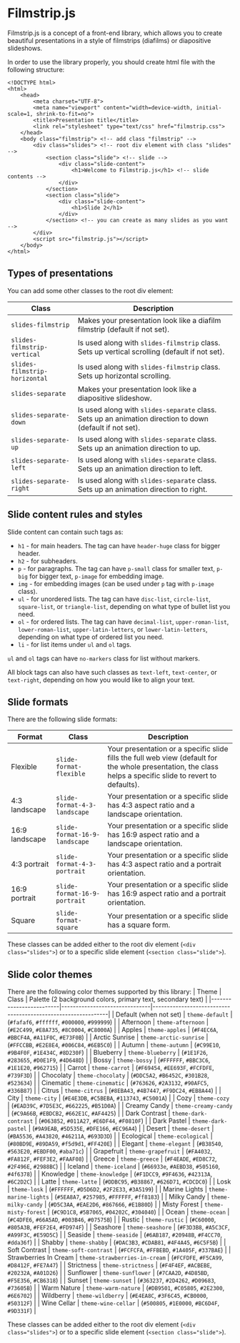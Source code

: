 # Filmstrip.js

Filmstrip.js is a concept of a front-end library, which allows you to create beautiful presentations in a style of filmstrips (diafilms) or diapositive slideshows.

In order to use the library properly, you should create html file with the following structure:
```
<!DOCTYPE html>
<html>
    <head>
        <meta charset="UTF-8">
        <meta name="viewport" content="width=device-width, initial-scale=1, shrink-to-fit=no">
        <title>Presentation title</title>
        <link rel="stylesheet" type="text/css" href="filmstrip.css">
    </head>
    <body class="filmstrip"> <!-- add class "filmstrip" -->
        <div class="slides"> <!-- root div element with class "slides" -->
            <section class="slide"> <!-- slide -->
                <div class="slide-content">
                    <h1>Welcome to Filmstrip.js</h1> <!-- slide contents -->
                </div>
            </section>
            <section class="slide">
                <div class="slide-content">
                    <h1>Slide 2</h1>
                </div>
            </section> <!-- you can create as many slides as you want -->
        </div>
        <script src="filmstrip.js"></script>
    </body>
</html>
```

## Types of presentations
You can add some other classes to the root div element:

|            Class              |                                               Description                                                 |
|-------------------------------|-----------------------------------------------------------------------------------------------------------|
| `slides-filmstrip`            | Makes your presentation look like a diafilm filmstrip (default if not set).                               |
| `slides-filmstrip-vertical`   | Is used along with `slides-filmstrip` class. Sets up vertical scrolling (default if not set).             |
| `slides-filmstrip-horizontal` | Is used along with `slides-filmstrip` class. Sets up horizontal scrolling.                                |
| `slides-separate`             | Makes your presentation look like a diapositive slideshow.                                                |
| `slides-separate-down`        | Is used along with `slides-separate` class. Sets up an animation direction to down (default if not set).  |
| `slides-separate-up`          | Is used along with `slides-separate` class. Sets up an animation direction to up.                         |
| `slides-separate-left`        | Is used along with `slides-separate` class. Sets up an animation direction to left.                       |
| `slides-separate-right`       | Is used along with `slides-separate` class. Sets up an animation direction to right.                      |

## Slide content rules and styles
Slide content can contain such tags as:
- `h1` - for main headers. The tag can have `header-huge` class for bigger header.
- `h2` - for subheaders.
- `p` - for paragraphs. The tag can have `p-small` class for smaller text, `p-big` for bigger text, `p-image` for embedding image.
- `img` - for embedding images (can be used under `p` tag with `p-image` class).
- `ul` - for unordered lists. The tag can have `disc-list`, `circle-list`, `square-list`, or `triangle-list`, depending on what type of bullet list you need.
- `ol` - for ordered lists. The tag can have `decimal-list`, `upper-roman-list`, `lower-roman-list`, `upper-latin-letters`, or `lower-latin-letters`, depending on what type of ordered list you need.
- `li` - for list items under `ul` and `ol` tags.

`ul` and `ol` tags can have `no-markers` class for list without markers.

All block tags can also have such classes as `text-left`, `text-center`, or `text-right`, depending on how you would like to align your text.

## Slide formats
There are the following slide formats:

| Format | Class | Description |
|--------|-------|-------------|
| Flexible | `slide-format-flexible` | Your presentation or a specific slide fills the full web view (default for the whole presentation, the class helps a specific slide to revert to defaults). |
| 4:3 landscape | `slide-format-4-3-landscape` | Your presentation or a specific slide has 4:3 aspect ratio and a landscape orientation. |
| 16:9 landscape | `slide-format-16-9-landscape` | Your presentation or a specific slide has 16:9 aspect ratio and a landscape orientation. |
| 4:3 portrait | `slide-format-4-3-portrait` | Your presentation or a specific slide has 4:3 aspect ratio and a portrait orientation. |
| 16:9 portrait | `slide-format-16-9-portrait` | Your presentation or a specific slide has 16:9 aspect ratio and a portrait orientation. |
| Square | `slide-format-square` | Your presentation or a specific slide has a square form. |

These classes can be added either to the root div element (`<div class="slides">`) or to a specific slide element (`<section class="slide">`).

## Slide color themes

There are the following color themes supported by this library:
|          Theme          |             Class             | Palette (2 background colors, primary text, secondary text)  |
|-------------------------|-------------------------------|--------------------------------------------------------------|
| Default (when not set)  | `theme-default`               | (`#fafaf6`, `#ffffff`, `#000000`, `#999999`)                 |
| Afternoon               | `theme-afternoon`             | (`#E2C499`, `#E8A735`, `#8C0004`, `#C8000A`)                 |
| Apples                  | `theme-apples`                | (`#F4EC6A`, `#BBCF4A`, `#A11F0C`, `#E73F0B`)                 |
| Arctic Sunrise          | `theme-arctic-sunrise`        | (`#FFCCBB`, `#E2E8E4`, `#006C84`, `#6EB5C0`)                 |
| Autumn                  | `theme-autumn`                | (`#C99E10`, `#9B4F0F`, `#1E434C`, `#8D230F`)                 |
| Blueberry               | `theme-blueberry`             | (`#1E1F26`, `#283655`, `#D0E1F9`, `#4D648D`)                 |
| Bossy                   | `theme-bossy`                 | (`#FFFFFF`, `#BBC3C6`, `#1E1E20`, `#962715`)                 |
| Carrot                  | `theme-carrot`                | (`#F69454`, `#EE693F`, `#FCFDFE`, `#739F3D`)                 |
| Chocolaty               | `theme-chocolaty`             | (`#DDC5A2`, `#B6452C`, `#301B28`, `#523634`)                 |
| Cinematic               | `theme-cinematic`             | (`#763626`, `#2A3132`, `#90AFC5`, `#336B87`)                 |
| Citrus                  | `theme-citrus`                | (`#8EBA43`, `#4B7447`, `#F9DC24`, `#EB8A44`)                 |
| City                    | `theme-city`                  | (`#E4E3DB`, `#C5BEBA`, `#113743`, `#C5001A`)                 |
| Cozy                    | `theme-cozy`                  | (`#EAD39C`, `#7D5E3C`, `#662225`, `#B51D0A`)                 |
| Creamy Candy            | `theme-creamy-candy`          | (`#C9A66B`, `#EBDCB2`, `#662E1C`, `#AF4425`)                 |
| Dark Contrast           | `theme-dark-contrast`         | (`#063852`, `#011A27`, `#E6DF44`, `#F0810F`)                 |
| Dark Pastel             | `theme-dark-pastel`           | (`#9A9EAB`, `#5D535E`, `#DFE166`, `#EC96A4`)                 |
| Desert                  | `theme-desert`                | (`#BA5536`, `#A43820`, `#46211A`, `#693D3D`)                 |
| Ecological              | `theme-ecological`            | (`#80BD9E`, `#89DA59`, `#f5d9d1`, `#FF420E`)                 |
| Elegant                 | `theme-elegant`               | (`#B38540`, `#563E20`, `#EBDF00`, `#aba71c`)                 |
| Grapefruit              | `theme-grapefruit`            | (`#FA4032`, `#FA812F`, `#FEF3E2`, `#FAAF08`)                 |
| Greece                  | `theme-greece`                | (`#F4EADE`, `#ED8C72`, `#2F496E`, `#2988BC`)                 |
| Iceland                 | `theme-iceland`               | (`#66933e`, `#AEBD38`, `#505160`, `#4f6378`)                 |
| Knowledge               | `theme-knowledge`             | (`#F1DCC9`, `#9F4636`, `#42313A`, `#6C2D2C`)                 |
| Latte                   | `theme-latte`                 | (`#DDBC95`, `#B38867`, `#626D71`, `#CDCDC0`)                 |
| Losk                    | `theme-losk`                  | (`#FFFFFF`, `#D5D6D2`, `#2F2E33`, `#3A5199`)                 |
| Marine Lights           | `theme-marine-lights`         | (`#5EA8A7`, `#257985`, `#FFFFFF`, `#ff8183`)                 |
| Milky Candy             | `theme-milky-candy`           | (`#D5C3AA`, `#EAE2D6`, `#867666`, `#E1B80D`)                 |
| Misty Forest            | `theme-misty-forest`          | (`#C9D1C8`, `#5B7065`, `#04202C`, `#304040`)                 |
| Ocean                   | `theme-ocean`                 | (`#C4DFE6`, `#66A5AD`, `#003B46`, `#07575B`)                 |
| Rustic                  | `theme-rustic`                | (`#C60000`, `#805A3B`, `#FEF2E4`, `#FD974F`)                 |
| Seashore                | `theme-seashore`              | (`#F3D3B8`, `#A5C3CF`, `#A99F3C`, `#E59D5C`)                 |
| Seaside                 | `theme-seaside`               | (`#6AB187`, `#20948B`, `#F4CC70`, `#dda36f`)                 |
| Shabby                  | `theme-shabby`                | (`#DAC3B3`, `#CDAB81`, `#4F4A45`, `#6C5F5B`)                 |
| Soft Contrast           | `theme-soft-contrast`         | (`#FCFCFA`, `#FFBEBD`, `#1A405F`, `#337BAE`)                 |
| Strawberries In Cream   | `theme-strawberries-in-cream` | (`#FCFDFE`, `#F5CA99`, `#D8412F`, `#FE7A47`)                 |
| Strictness              | `theme-strictness`            | (`#F4F4EF`, `#ACBEBE`, `#20232A`, `#A01D26`)                 |
| Sunflower               | `theme-sunflower`             | (`#7CAA2D`, `#4D85BD`, `#F5E356`, `#CB6318`)                 |
| Sunset                  | `theme-sunset`                | (`#363237`, `#2D4262`, `#D09683`, `#73605B`)                 |
| Warm Nature             | `theme-warm-nature`           | (`#DB9501`, `#C05805`, `#2E2300`, `#6E6702`)                 |
| Wildberry               | `theme-wildberry`             | (`#E4EA8C`, `#3F6C45`, `#CB0000`, `#50312F`)                 |
| Wine Cellar             | `theme-wine-cellar`           | (`#500805`, `#1E0000`, `#BC6D4F`, `#9D331F`)                 |

These classes can be added either to the root div element (`<div class="slides">`) or to a specific slide element (`<section class="slide">`).

